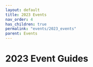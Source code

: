 ```yaml
---
layout: default
title: 2023 Events
nav_order: 4
has_children: true
permalink: "events/2023_events"
parent: Events
---
```

# 2023 Event Guides